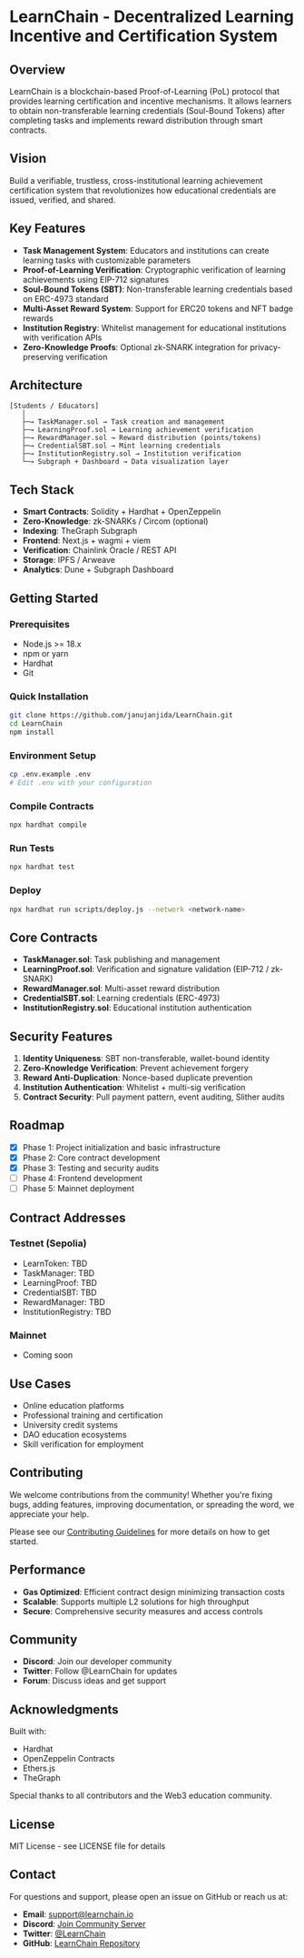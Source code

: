 # LearnChain - Decentralized Learning Incentive and Certification System

## Overview

LearnChain is a blockchain-based Proof-of-Learning (PoL) protocol that provides learning certification and incentive mechanisms. It allows learners to obtain non-transferable learning credentials (Soul-Bound Tokens) after completing tasks and implements reward distribution through smart contracts.

## Vision

Build a verifiable, trustless, cross-institutional learning achievement certification system that revolutionizes how educational credentials are issued, verified, and shared.

## Key Features

- **Task Management System**: Educators and institutions can create learning tasks with customizable parameters
- **Proof-of-Learning Verification**: Cryptographic verification of learning achievements using EIP-712 signatures
- **Soul-Bound Tokens (SBT)**: Non-transferable learning credentials based on ERC-4973 standard
- **Multi-Asset Reward System**: Support for ERC20 tokens and NFT badge rewards
- **Institution Registry**: Whitelist management for educational institutions with verification APIs
- **Zero-Knowledge Proofs**: Optional zk-SNARK integration for privacy-preserving verification

## Architecture

```
[Students / Educators]
   │
   ├─→ TaskManager.sol → Task creation and management
   ├─→ LearningProof.sol → Learning achievement verification
   ├─→ RewardManager.sol → Reward distribution (points/tokens)
   ├─→ CredentialSBT.sol → Mint learning credentials
   ├─→ InstitutionRegistry.sol → Institution verification
   └─→ Subgraph + Dashboard → Data visualization layer
```

## Tech Stack

- **Smart Contracts**: Solidity + Hardhat + OpenZeppelin
- **Zero-Knowledge**: zk-SNARKs / Circom (optional)
- **Indexing**: TheGraph Subgraph
- **Frontend**: Next.js + wagmi + viem
- **Verification**: Chainlink Oracle / REST API
- **Storage**: IPFS / Arweave
- **Analytics**: Dune + Subgraph Dashboard

## Getting Started

### Prerequisites

- Node.js >= 18.x
- npm or yarn
- Hardhat
- Git

### Quick Installation

```bash
git clone https://github.com/janujanjida/LearnChain.git
cd LearnChain
npm install
```

### Environment Setup

```bash
cp .env.example .env
# Edit .env with your configuration
```

### Compile Contracts

```bash
npx hardhat compile
```

### Run Tests

```bash
npx hardhat test
```

### Deploy

```bash
npx hardhat run scripts/deploy.js --network <network-name>
```

## Core Contracts

- **TaskManager.sol**: Task publishing and management
- **LearningProof.sol**: Verification and signature validation (EIP-712 / zk-SNARK)
- **RewardManager.sol**: Multi-asset reward distribution
- **CredentialSBT.sol**: Learning credentials (ERC-4973)
- **InstitutionRegistry.sol**: Educational institution authentication

## Security Features

1. **Identity Uniqueness**: SBT non-transferable, wallet-bound identity
2. **Zero-Knowledge Verification**: Prevent achievement forgery
3. **Reward Anti-Duplication**: Nonce-based duplicate prevention
4. **Institution Authentication**: Whitelist + multi-sig verification
5. **Contract Security**: Pull payment pattern, event auditing, Slither audits

## Roadmap

- [x] Phase 1: Project initialization and basic infrastructure
- [x] Phase 2: Core contract development
- [x] Phase 3: Testing and security audits
- [ ] Phase 4: Frontend development
- [ ] Phase 5: Mainnet deployment

## Contract Addresses

### Testnet (Sepolia)
- LearnToken: TBD
- TaskManager: TBD
- LearningProof: TBD
- CredentialSBT: TBD
- RewardManager: TBD
- InstitutionRegistry: TBD

### Mainnet
- Coming soon

## Use Cases

- Online education platforms
- Professional training and certification
- University credit systems
- DAO education ecosystems
- Skill verification for employment

## Contributing

We welcome contributions from the community! Whether you're fixing bugs, adding features, improving documentation, or spreading the word, we appreciate your help.

Please see our [Contributing Guidelines](./CONTRIBUTING.md) for more details on how to get started.

## Performance

- **Gas Optimized**: Efficient contract design minimizing transaction costs
- **Scalable**: Supports multiple L2 solutions for high throughput
- **Secure**: Comprehensive security measures and access controls

## Community

- **Discord**: Join our developer community
- **Twitter**: Follow @LearnChain for updates
- **Forum**: Discuss ideas and get support

## Acknowledgments

Built with:
- Hardhat
- OpenZeppelin Contracts
- Ethers.js
- TheGraph

Special thanks to all contributors and the Web3 education community.

## License

MIT License - see LICENSE file for details

## Contact

For questions and support, please open an issue on GitHub or reach us at:
- **Email**: support@learnchain.io
- **Discord**: [Join Community Server](https://discord.gg/learnchain)
- **Twitter**: [@LearnChain](https://twitter.com/learnchain)
- **GitHub**: [LearnChain Repository](https://github.com/janujanjida/LearnChain)


